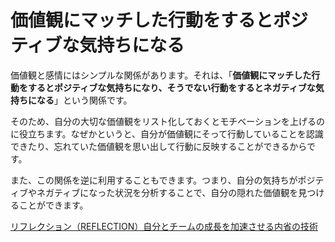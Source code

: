 # 価値観にマッチした行動をするとポジティブな気持ちになる

価値観と感情にはシンプルな関係があります。それは、「**価値観にマッチした行動をするとポジティブな気持ちになり、そうでない行動をするとネガティブな気持ちになる**」という関係です。

そのため、自分の大切な価値観をリスト化しておくとモチベーションを上げるのに役立ちます。なぜかというと、自分が価値観にそって行動していることを認識できたり、忘れていた価値観を思い出して行動に反映することができるからです。

また、この関係を逆に利用することもできます。つまり、自分の気持ちがポジティブやネガティブになった状況を分析することで、自分の隠れた価値観を見つけることができます。

[リフレクション（REFLECTION）自分とチームの成長を加速させる内省の技術](learnings/リフレクション（REFLECTION）自分とチームの成長を加速させる内省の技術.md)
